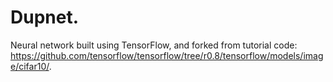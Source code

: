 # Dupnet. 
Neural network built using TensorFlow, and forked from tutorial code: https://github.com/tensorflow/tensorflow/tree/r0.8/tensorflow/models/image/cifar10/. 